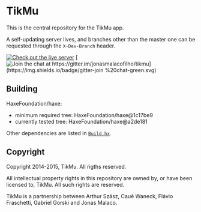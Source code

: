 TikMu
=====

This is the central repository for the TikMu app.

A self-updating server lives, and branches other than the master one can be requested through the `X-Dev-Branch` header.

[![Check out the live server](https://img.shields.io/badge/live%20at-maxikali.com-brightgreen.svg)](https://maxikali.com/)
[![Join the chat at https://gitter.im/jonasmalacofilho/tikmu](https://img.shields.io/badge/gitter-join %20chat-green.svg)](https://gitter.im/jonasmalacofilho/tikmu?utm_source=badge&utm_medium=badge&utm_content=badge)


## Building

HaxeFoundation/haxe:

 - minimum required tree: HaxeFoundation/haxe@1c17be9
 - currently tested tree: HaxeFoundation/haxe@a2de181

Other dependencies are listed in [`Build.hx`](Build.hx).


## Copyright

Copyright 2014-2015, TikMu.  All rigths reserved.

All intellectual property rights in this repository are owned by, or have been
licensed to, TikMu.  All such rights are reserved.

TikMu is a partnership between Arthur Szász, Cauê Waneck, Flávio Fraschetti,
Gabriel Gorski and Jonas Malaco.


